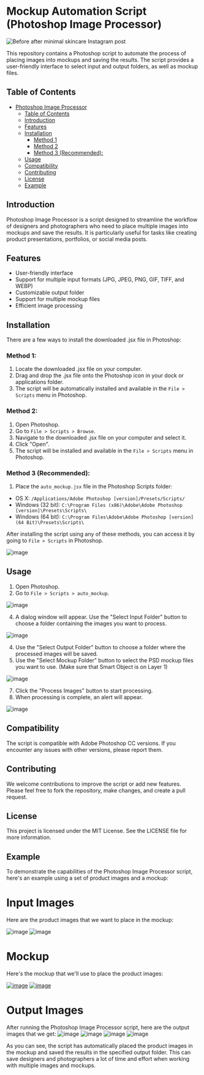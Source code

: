 # Mockup Automation Script (Photoshop Image Processor)

![Before after minimal skincare Instagram post](https://user-images.githubusercontent.com/109564316/230358716-92d9846b-8b23-489f-9dfa-76aeefa6ef44.png)

This repository contains a Photoshop script to automate the process of placing images into mockups and saving the results. The script provides a user-friendly interface to select input and output folders, as well as mockup files.

## Table of Contents

- [Photoshop Image Processor](#photoshop-image-processor)
  - [Table of Contents](#table-of-contents)
  - [Introduction](#introduction)
  - [Features](#features)
  - [Installation](#installation)
    - [Method 1](#method-1)
    - [Method 2](#method-2)
    - [Method 3 (Recommended):](#method-3-recommended)
  - [Usage](#usage)
  - [Compatibility](#compatibility)
  - [Contributing](#contributing)
  - [License](#license)
  - [Example](#example)

## Introduction

Photoshop Image Processor is a script designed to streamline the workflow of designers and photographers who need to place multiple images into mockups and save the results. It is particularly useful for tasks like creating product presentations, portfolios, or social media posts.

## Features

- User-friendly interface
- Support for multiple input formats (JPG, JPEG, PNG, GIF, TIFF, and WEBP)
- Customizable output folder
- Support for multiple mockup files
- Efficient image processing

## Installation

There are a few ways to install the downloaded .jsx file in Photoshop:

### Method 1:

1. Locate the downloaded .jsx file on your computer.
2. Drag and drop the .jsx file onto the Photoshop icon in your dock or applications folder.
3. The script will be automatically installed and available in the `File > Scripts` menu in Photoshop.

### Method 2:

1. Open Photoshop.
2. Go to `File > Scripts > Browse`.
3. Navigate to the downloaded .jsx file on your computer and select it.
4. Click "Open".
5. The script will be installed and available in the `File > Scripts` menu in Photoshop.

### Method 3 (Recommended):

1. Place the `auto_mockup.jsx` file in the Photoshop Scripts folder:
- OS X: `/Applications/Adobe Photoshop [version]/Presets/Scripts/`
- Windows (32 bit): `C:\Program Files (x86)\Adobe\Adobe Photoshop [version]\Presets\Scripts\`
- Windows (64 bit): `C:\Program Files\Adobe\Adobe Photoshop [version] (64 Bit)\Presets\Scripts\`

After installing the script using any of these methods, you can access it by going to `File > Scripts` in Photoshop.

![image](https://user-images.githubusercontent.com/109564316/230352280-50e83b18-c67b-43bb-91e0-080c95ab9d11.png)


## Usage

1. Open Photoshop.
2. Go to `File > Scripts > auto_mockup`.

![image](https://user-images.githubusercontent.com/109564316/230352512-7624cd6f-9f37-4267-86a1-28272364e6f9.png)

4. A dialog window will appear. Use the "Select Input Folder" button to choose a folder containing the images you want to process.

![image](https://user-images.githubusercontent.com/109564316/230351766-d2d2c89a-86b1-490a-ab30-7925644c4fb9.png)

4. Use the "Select Output Folder" button to choose a folder where the processed images will be saved.
5. Use the "Select Mockup Folder" button to select the PSD mockup files you want to use. (Make sure that Smart Object is on Layer 1)

![image](https://user-images.githubusercontent.com/109564316/230353319-d851f2c7-3427-4b0b-9b2e-2c0edcfec0ea.png)

7. Click the "Process Images" button to start processing.
8. When processing is complete, an alert will appear.

![image](https://user-images.githubusercontent.com/109564316/230352903-5d312bcc-951c-4486-879b-f3777c1b01b4.png)



## Compatibility

The script is compatible with Adobe Photoshop CC versions. If you encounter any issues with other versions, please report them.

## Contributing

We welcome contributions to improve the script or add new features. Please feel free to fork the repository, make changes, and create a pull request.

## License

This project is licensed under the MIT License. See the LICENSE file for more information.

## Example
To demonstrate the capabilities of the Photoshop Image Processor script, here's an example using a set of product images and a mockup:

# Input Images
Here are the product images that we want to place in the mockup:

![image](https://user-images.githubusercontent.com/109564316/230354697-a8cb2b44-9dcc-4533-b2fd-5e6ca3d2ca16.png)
![image](https://user-images.githubusercontent.com/109564316/230354757-069f25d0-3ba0-453a-9470-cd8dd8758333.png)

# Mockup
Here's the mockup that we'll use to place the product images:

[![image](https://user-images.githubusercontent.com/109564316/230355009-1972d514-5e3e-4091-9abb-faa7537912a3.png)](https://www.anthonyboyd.graphics/mockups/modern-dark-poster-mockup/)
[![image](https://user-images.githubusercontent.com/109564316/230355092-7d2e83a6-e6d8-4f25-add5-476ba1430c7d.png)](https://www.anthonyboyd.graphics/mockups/modern-poster-mockup-vol-2/)


# Output Images
After running the Photoshop Image Processor script, here are the output images that we get:
![image](https://user-images.githubusercontent.com/109564316/230355525-c669fead-92b5-4ea8-9712-f2f008867040.png)
![image](https://user-images.githubusercontent.com/109564316/230355554-f5f20586-bbb1-441e-b1c9-f1aeeadd9b38.png)
![image](https://user-images.githubusercontent.com/109564316/230355579-4060b36c-9a44-4439-8d5d-d53080802608.png)
![image](https://user-images.githubusercontent.com/109564316/230355600-6018b43b-45ea-4839-947e-81aa8ac5fe74.png)

As you can see, the script has automatically placed the product images in the mockup and saved the results in the specified output folder. This can save designers and photographers a lot of time and effort when working with multiple images and mockups.
